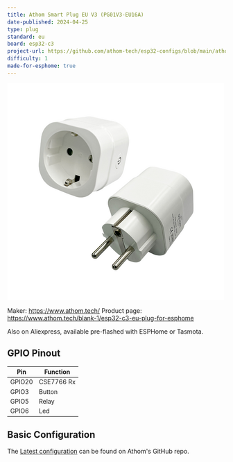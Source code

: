 ```yaml
---
title: Athom Smart Plug EU V3 (PG01V3-EU16A)
date-published: 2024-04-25
type: plug
standard: eu
board: esp32-c3
project-url: https://github.com/athom-tech/esp32-configs/blob/main/athom-smart-plug.yaml
difficulty: 1
made-for-esphome: true
---
```


![alt text](athom-plug-eu-v3.webp "Athom Smart Plug EU V3 - PG01V3-EU16A")

Maker: https://www.athom.tech/
Product page: https://www.athom.tech/blank-1/esp32-c3-eu-plug-for-esphome

Also on Aliexpress, available pre-flashed with ESPHome or Tasmota.

## GPIO Pinout

| Pin    | Function   |
| ------ | ---------- |
| GPIO20 | CSE7766 Rx |
| GPIO3  | Button     |
| GPIO5  | Relay      |
| GPIO6  | Led        |

## Basic Configuration

The [Latest configuration](https://github.com/athom-tech/esp32-configs/blob/main/athom-smart-plug.yaml)
can be found on Athom's GitHub repo.
